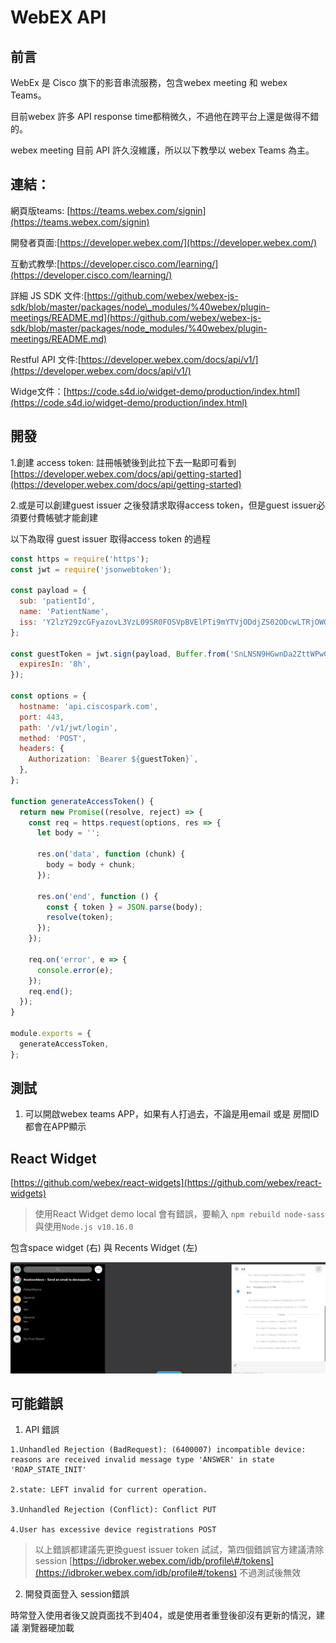# WebEX API

## 前言

WebEx 是 Cisco 旗下的影音串流服務，包含webex meeting 和 webex Teams。

目前webex 許多 API response time都稍微久，不過他在跨平台上還是做得不錯的。

webex meeting 目前 API 許久沒維護，所以以下教學以 webex Teams 為主。

## 連結：

網頁版teams: [https://teams.webex.com/signin](https://teams.webex.com/signin)

開發者頁面:[https://developer.webex.com/](https://developer.webex.com/)

互動式教學:[https://developer.cisco.com/learning/](https://developer.cisco.com/learning/)

詳細 JS SDK 文件:[https://github.com/webex/webex-js-sdk/blob/master/packages/node\_modules/%40webex/plugin-meetings/README.md](https://github.com/webex/webex-js-sdk/blob/master/packages/node_modules/%40webex/plugin-meetings/README.md)

Restful API 文件:[https://developer.webex.com/docs/api/v1/](https://developer.webex.com/docs/api/v1/)

Widge文件：[https://code.s4d.io/widget-demo/production/index.html](https://code.s4d.io/widget-demo/production/index.html)

## 開發

1.創建 access token: 註冊帳號後到此拉下去一點即可看到 [https://developer.webex.com/docs/api/getting-started](https://developer.webex.com/docs/api/getting-started)

2.或是可以創建guest issuer 之後發請求取得access token，但是guest issuer必須要付費帳號才能創建

以下為取得 guest issuer  取得access token 的過程

```javascript
const https = require('https');
const jwt = require('jsonwebtoken');

const payload = {
  sub: 'patientId',
  name: 'PatientName',
  iss: 'Y2lzY29zcGFyazovL3VzL09SR0FOSVpBVElPTi9mYTVjODdjZS02ODcwLTRjOWQtYWM3Yi03ZWFhY2QxZTZjMTM',
};

const guestToken = jwt.sign(payload, Buffer.from('SnLNSN9HGwnDa2ZttWPwCVA6kgZ8+GrwOGMJEcYr2l0==', 'base64'), {
  expiresIn: '8h',
});

const options = {
  hostname: 'api.ciscospark.com',
  port: 443,
  path: '/v1/jwt/login',
  method: 'POST',
  headers: {
    Authorization: `Bearer ${guestToken}`,
  },
};

function generateAccessToken() {
  return new Promise((resolve, reject) => {
    const req = https.request(options, res => {
      let body = '';

      res.on('data', function (chunk) {
        body = body + chunk;
      });

      res.on('end', function () {
        const { token } = JSON.parse(body);
        resolve(token);
      });
    });

    req.on('error', e => {
      console.error(e);
    });
    req.end();
  });
}

module.exports = {
  generateAccessToken,
};
```

## 測試

1. 可以開啟webex teams APP，如果有人打過去，不論是用email 或是 房間ID 都會在APP顯示





## React Widget

 [https://github.com/webex/react-widgets](https://github.com/webex/react-widgets)

> 使用React Widget demo local 會有錯誤，要輸入 `npm rebuild node-sass` 與使用`Node.js v10.16.0`

包含space widget \(右\) 與 Recents Widget \(左\)

![](../.gitbook/assets/ying-mu-kuai-zhao-20200415-xia-wu-9.42.01.png)





## 可能錯誤

1. API 錯誤

```text
1.Unhandled Rejection (BadRequest): (6400007) incompatible device: reasons are received invalid message type 'ANSWER' in state 'ROAP_STATE_INIT'

2.state: LEFT invalid for current operation.

3.Unhandled Rejection (Conflict): Conflict PUT

4.User has excessive device registrations POST
```

> 以上錯誤都建議先更換guest issuer token 試試，第四個錯誤官方建議清除session [https://idbroker.webex.com/idb/profile\#/tokens](https://idbroker.webex.com/idb/profile#/tokens) 不過測試後無效

2. 開發頁面登入 session錯誤

時常登入使用者後又說頁面找不到404，或是使用者重登後卻沒有更新的情況，建議 瀏覽器硬加載

